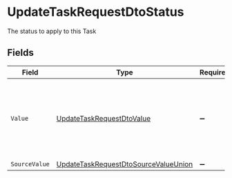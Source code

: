 # UpdateTaskRequestDtoStatus

The status to apply to this Task


## Fields

| Field                                                                                                                              | Type                                                                                                                               | Required                                                                                                                           | Description                                                                                                                        | Example                                                                                                                            |
| ---------------------------------------------------------------------------------------------------------------------------------- | ---------------------------------------------------------------------------------------------------------------------------------- | ---------------------------------------------------------------------------------------------------------------------------------- | ---------------------------------------------------------------------------------------------------------------------------------- | ---------------------------------------------------------------------------------------------------------------------------------- |
| `Value`                                                                                                                            | [UpdateTaskRequestDtoValue](../../Models/Components/UpdateTaskRequestDtoValue.md)                                                  | :heavy_minus_sign:                                                                                                                 | The unified value for the status of the task. If the provider does not specify this status, the value will be set to UnmappedValue | open                                                                                                                               |
| `SourceValue`                                                                                                                      | [UpdateTaskRequestDtoSourceValueUnion](../../Models/Components/UpdateTaskRequestDtoSourceValueUnion.md)                            | :heavy_minus_sign:                                                                                                                 | N/A                                                                                                                                |                                                                                                                                    |